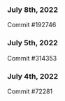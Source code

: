 ### July 8th, 2022

Commit #192746

### July 5th, 2022

Commit #314353


### July 4th, 2022

Commit #72281

